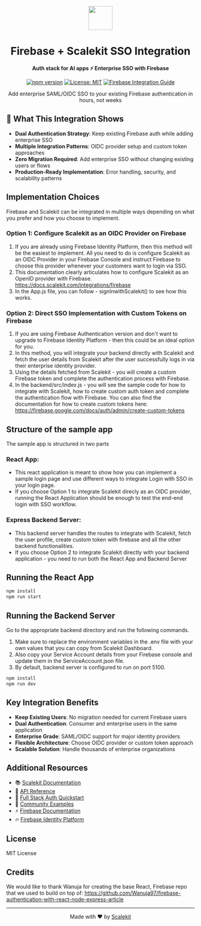 <p align="center">
  <a href="https://scalekit.com" target="_blank" rel="noopener noreferrer">
    <picture>
      <img src="https://cdn.scalekit.cloud/v1/scalekit-logo-dark.svg" height="64">
    </picture>
  </a>
</p>

<h1 align="center">
  Firebase + Scalekit SSO Integration
</h1>

<p align="center">
  <strong>Auth stack for AI apps ⚡ Enterprise SSO with Firebase</strong>
</p>

<p align="center">
  <a href="https://www.npmjs.com/package/@scalekit-sdk/node"><img src="https://img.shields.io/npm/v/@scalekit-sdk/node.svg" alt="npm version"></a>
  <a href="https://github.com/scalekit-inc/scalekit-firebase-sso/blob/main/LICENSE"><img src="https://img.shields.io/badge/License-MIT-yellow.svg" alt="License: MIT"></a>
  <a href="https://docs.scalekit.com/integrations/firebase"><img src="https://img.shields.io/badge/docs-Firebase%20Integration-blue" alt="Firebase Integration Guide"></a>
</p>

<p align="center">
  Add enterprise SAML/OIDC SSO to your existing Firebase authentication in hours, not weeks
</p>

## 🚀 What This Integration Shows

- **Dual Authentication Strategy**: Keep existing Firebase auth while adding enterprise SSO
- **Multiple Integration Patterns**: OIDC provider setup and custom token approaches
- **Zero Migration Required**: Add enterprise SSO without changing existing users or flows
- **Production-Ready Implementation**: Error handling, security, and scalability patterns 

## Implementation Choices
Firebase and Scalekit can be integrated in multiple ways depending on what you prefer and how you choose to implement. 

### Option 1: Configure Scalekit as an OIDC Provider on Firebase
1. If you are already using Firebase Identity Platform, then this method will be the easiest to implement. All you need to do is configure Scalekit as an OIDC Provider in your Firebase Console and instruct Firebase to choose this provider whenever your customers want to login via SSO. 
2. This documentation clearly articulates how to configure Scalekit as an OpenID provider with Firebase. <https://docs.scalekit.com/integrations/firebase>
3. In the App.js file, you can follow - signInwithScalekit() to see how this works.

### Option 2: Direct SSO Implementation with Custom Tokens on Firebase
1. If you are using Firebase Authentication version and don't want to upgrade to Firebase Identity Platform - then this could be an ideal option for you.
2. In this method, you will integrate your backend directly with Scalekit and fetch the user details from Scalekit after the user successfully logs in via their enterprise identity provider.
3. Using the details fetched from Scalekit - you will create a custom Firebase token and complete the authentication process with Firebase.
4. In the backend/src/index.js - you will see the sample code for how to integrate with Scalekit, how to create custom auth token and complete the authentication flow with Firebase. You can also find the documentation for how to create custom tokens here: <https://firebase.google.com/docs/auth/admin/create-custom-tokens>

## Structure of the sample app
The sample app is structured in two parts
### React App: 
- This react application is meant to show how you can implement a sample login page and use different ways to integrate Login with SSO in your login page.
- If you choose Option 1 to integrate Scalekit direcly as an OIDC provider, running the React Application should be enough to test the end-end login with SSO workflow.

### Express Backend Server:
- This backend server handles the routes to integrate with Scalekit, fetch the user profile, create custom token with firebase and all the other backend functionalities. 
- If you choose Option 2 to integrate Scalekit directly with your backend application - you need to run both the React App and Backend Server 

## Running the React App

```bash
npm install
npm run start
```

## Running the Backend Server

Go to the appropriate backend directory and run the following commands.

1. Make sure to replace the environment variables in the .env file with your own values that you can copy from Scalekit Dashboard.
2. Also copy your Service Account details from your Firebase console and update them in the ServiceAccount.json file.
3. By default, backend server is configured to run on port 5100.

```bash
npm install
npm run dev
```

## Key Integration Benefits

- **Keep Existing Users**: No migration needed for current Firebase users
- **Dual Authentication**: Consumer and enterprise users in the same application
- **Enterprise Grade**: SAML/OIDC support for major identity providers  
- **Flexible Architecture**: Choose OIDC provider or custom token approach
- **Scalable Solution**: Handle thousands of enterprise organizations

## Additional Resources

  - 📚 [Scalekit Documentation](https://docs.scalekit.com)
  - 🔧 [API Reference](https://docs.scalekit.com/apis/)
  - 🚀 [Full Stack Auth Quickstart](https://docs.scalekit.com/fsa/quickstart/)
  - 💬 [Community Examples](https://github.com/orgs/scalekit-developers/repositories)
  - ⚡ [Firebase Documentation](https://firebase.google.com/docs)
  - 🔥 [Firebase Identity Platform](https://firebase.google.com/docs/auth)

## License
MIT License

## Credits
We would like to thank Wanuja for creating the base React, Firebase repo that we used to build on top of: <https://github.com/Wanuja97/firebase-authentication-with-react-node-express-article>

---

<p align="center">
  Made with ❤️ by <a href="https://scalekit.com">Scalekit</a>
</p>
